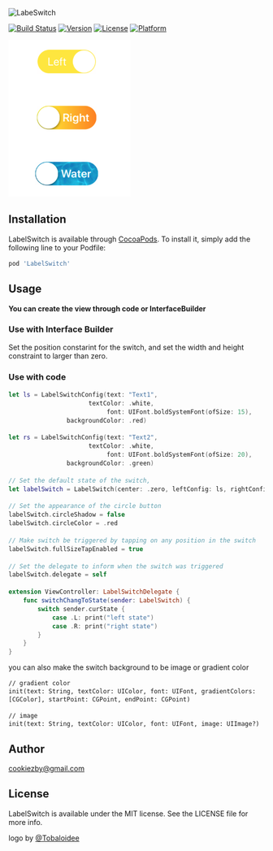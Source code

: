 ![LabeSwitch](https://github.com/Tobaloidee/LabelSwitch/blob/master/logo/logotype-a-05.png)

[![Build Status](https://travis-ci.org/Cookiezby/LabelSwitch.svg?branch=master)](https://travis-ci.org/Cookiezby/LabelSwitch)
[![Version](https://img.shields.io/cocoapods/v/LabelSwitch.svg?style=flat)](http://cocoapods.org/pods/LabelSwitch)
[![License](https://img.shields.io/cocoapods/l/LabelSwitch.svg?style=flat)](http://cocoapods.org/pods/LabelSwitch)
[![Platform](https://img.shields.io/cocoapods/p/LabelSwitch.svg?style=flat)](http://cocoapods.org/pods/LabelSwitch)

<img src= "sample2.png" width = "240" height = "309" />

## Installation

LabelSwitch is available through [CocoaPods](http://cocoapods.org). To install
it, simply add the following line to your Podfile:

```ruby
pod 'LabelSwitch'
```

## Usage

**You can create the view through code or InterfaceBuilder**

### Use with Interface Builder
Set the position constarint for the switch, and set the width and height constraint to larger than zero.

### Use with code
```swift
let ls = LabelSwitchConfig(text: "Text1",
                      textColor: .white,
                           font: UIFont.boldSystemFont(ofSize: 15),
                backgroundColor: .red)
        
let rs = LabelSwitchConfig(text: "Text2",
                      textColor: .white,
                           font: UIFont.boldSystemFont(ofSize: 20),
                backgroundColor: .green)

// Set the default state of the switch,
let labelSwitch = LabelSwitch(center: .zero, leftConfig: ls, rightConfig: rs)

// Set the appearance of the circle button
labelSwitch.circleShadow = false
labelSwitch.circleColor = .red

// Make switch be triggered by tapping on any position in the switch
labelSwitch.fullSizeTapEnabled = true

// Set the delegate to inform when the switch was triggered
labelSwitch.delegate = self

extension ViewController: LabelSwitchDelegate {
    func switchChangToState(sender: LabelSwitch) {
        switch sender.curState {
            case .L: print("left state")
            case .R: print("right state")
        }
    }
}

```
you can also make the switch background to be image or gradient color
```
// gradient color
init(text: String, textColor: UIColor, font: UIFont, gradientColors: [CGColor], startPoint: CGPoint, endPoint: CGPoint)

// image
init(text: String, textColor: UIColor, font: UIFont, image: UIImage?)
```

## Author

cookiezby@gmail.com

## License

LabelSwitch is available under the MIT license. See the LICENSE file for more info.

logo by [@Tobaloidee](https://github.com/Tobaloidee)
